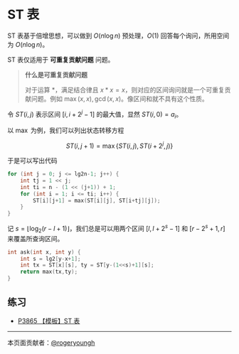 # ST 表

ST 表基于倍增思想，可以做到 $O(n\log n)$ 预处理，$O(1)$ 回答每个询问，所用空间为 $O(n\log n)$。

ST 表仅适用于 **可重复贡献问题** 问题。

> **什么是可重复贡献问题** 
> 
> 对于运算 $\ast$，满足结合律且 $x \ast x = x$，则对应的区间询问就是一个可重复贡献问题。例如 $\max(x,x),\gcd(x,x)$。像区间和就不具有这个性质。

令 $ST(i,j)$ 表示区间 $[i,i+2^j-1]$ 的最大值，显然 $ST(i,0)=a_i$。

以 $\max$ 为例，我们可以列出状态转移方程

$$
ST(i,j+1) = \max\{ST(i,j) , ST(i+2^{j},j)\}
$$

于是可以写出代码

```cpp
for (int j = 0; j <= lg2n-1; j++) {
    int tj = 1 << j;
    int ti = n - (1 << (j+1)) + 1;
    for (int i = 1; i <= ti; i++) {
        ST[i][j+1] = max(ST[i][j], ST[i+tj][j]);
    }
}
```

记 $s = \lfloor\log_2(r-l+1)\rfloor$，我们总是可以用两个区间 $[l,l+2^s-1]$ 和 $[r-2^s+1,r]$ 来覆盖所查询区间。

```cpp
int ask(int x, int y) {
    int s = lg2[y-x+1];
    int tx = ST[x][s], ty = ST[y-(1<<s)+1][s];
    return max(tx,ty);
}
```

## 练习

- [P3865 【模板】ST 表](https://www.luogu.com.cn/problem/P3865)

------

本页面贡献者：[@rogeryoungh](https://github.com/rogeryoungh)
